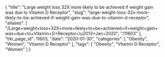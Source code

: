 {
    "title": "Large weight loss 32X more likely to be achieved if weight gain was due to Vitamin D Receptor",
    "slug": "large-weight-loss-32x-more-likely-to-be-achieved-if-weight-gain-was-due-to-vitamin-d-receptor",
    "aliases": [
        "/Large+weight+loss+32X+more+likely+to+be+achieved+if+weight+gain+was+due+to+Vitamin+D+Receptor+\u2013+Jan+2020",
        "/11603"
    ],
    "tiki_page_id": 11603,
    "date": "2020-01-30",
    "categories": [
        "Obesity",
        "Women",
        "Vitamin D Receptor"
    ],
    "tags": [
        "Obesity",
        "Vitamin D Receptor",
        "Women"
    ]
}